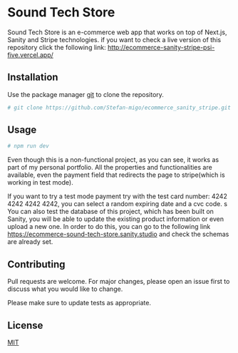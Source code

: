 # Sound Tech Store

Sound Tech Store is an e-commerce web app that works on top of Next.js, Sanity and Stripe technologies. 
if you want to check a live version of this repository click the following link: 
http://ecommerce-sanity-stripe-psi-five.vercel.app/

## Installation

Use the package manager [git](https://git-scm.com) to clone the repository.

```bash
# git clone https://github.com/Stefan-migo/ecommerce_sanity_stripe.git
```

## Usage

```bash
# npm run dev
```
Even though this is a non-functional project, as you can see, it works as part of my personal portfolio. All the properties and functionalities are available, even the payment field that redirects the page to stripe(which is working in test mode).

If you want to try a test mode payment try with the test card number: 4242 4242 4242 4242, you can select a random expiring date and a cvc code.
s
You can also test the database of this project, which has been built on Sanity, you will be able to update the existing product information or even upload a new one. In order to do this, you can go to the following link https://ecommerce-sound-tech-store.sanity.studio and check the schemas are already set.

## Contributing
 
Pull requests are welcome. For major changes, please open an issue first to discuss what you would like to change.

Please make sure to update tests as appropriate.

## License
[MIT](https://github.com/Stefan-migo)
